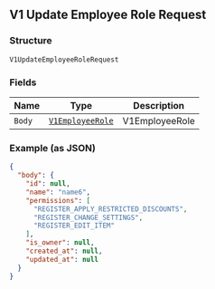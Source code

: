 ## V1 Update Employee Role Request

### Structure

`V1UpdateEmployeeRoleRequest`

### Fields

| Name | Type | Description |
|  --- | --- | --- |
| `Body` | [`V1EmployeeRole`](/doc/models/v1-employee-role.md) | V1EmployeeRole |

### Example (as JSON)

```json
{
  "body": {
    "id": null,
    "name": "name6",
    "permissions": [
      "REGISTER_APPLY_RESTRICTED_DISCOUNTS",
      "REGISTER_CHANGE_SETTINGS",
      "REGISTER_EDIT_ITEM"
    ],
    "is_owner": null,
    "created_at": null,
    "updated_at": null
  }
}
```

